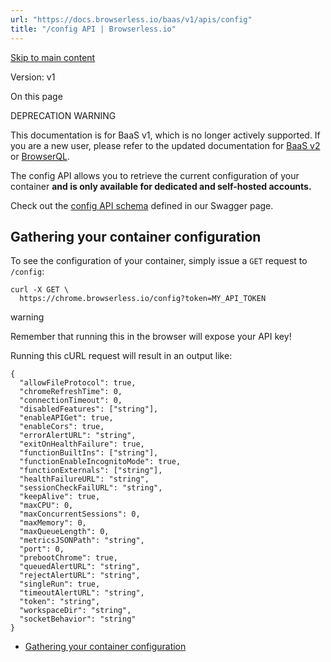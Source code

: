 ```yaml
---
url: "https://docs.browserless.io/baas/v1/apis/config"
title: "/config API | Browserless.io"
---
```


[Skip to main content](https://docs.browserless.io/baas/v1/apis/config#__docusaurus_skipToContent_fallback)

Version: v1

On this page

DEPRECATION WARNING

This documentation is for BaaS v1, which is no longer actively supported. If you are a new user, please refer to the updated documentation for [BaaS v2](https://docs.browserless.io/enterprise/utility-functions/config) or [BrowserQL](https://docs.browserless.io/browserql/start).

The config API allows you to retrieve the current configuration of your container **and is only available for dedicated and self-hosted accounts.**

Check out the [config API schema](https://chrome.browserless.io/docs/#/Management%20API/get_config) defined in our Swagger page.

## Gathering your container configuration [​](https://docs.browserless.io/baas/v1/apis/config\#gathering-your-container-configuration "Direct link to Gathering your container configuration")

To see the configuration of your container, simply issue a `GET` request to `/config`:

```codeBlockLines_p187
curl -X GET \
  https://chrome.browserless.io/config?token=MY_API_TOKEN

```

warning

Remember that running this in the browser will expose your API key!

Running this cURL request will result in an output like:

```codeBlockLines_p187
{
  "allowFileProtocol": true,
  "chromeRefreshTime": 0,
  "connectionTimeout": 0,
  "disabledFeatures": ["string"],
  "enableAPIGet": true,
  "enableCors": true,
  "errorAlertURL": "string",
  "exitOnHealthFailure": true,
  "functionBuiltIns": ["string"],
  "functionEnableIncognitoMode": true,
  "functionExternals": ["string"],
  "healthFailureURL": "string",
  "sessionCheckFailURL": "string",
  "keepAlive": true,
  "maxCPU": 0,
  "maxConcurrentSessions": 0,
  "maxMemory": 0,
  "maxQueueLength": 0,
  "metricsJSONPath": "string",
  "port": 0,
  "prebootChrome": true,
  "queuedAlertURL": "string",
  "rejectAlertURL": "string",
  "singleRun": true,
  "timeoutAlertURL": "string",
  "token": "string",
  "workspaceDir": "string",
  "socketBehavior": "string"
}

```

- [Gathering your container configuration](https://docs.browserless.io/baas/v1/apis/config#gathering-your-container-configuration)